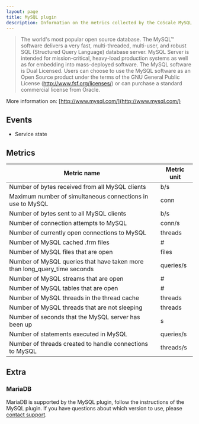 ```yaml
---
layout: page
title: MySQL plugin
description: Information on the metrics collected by the CoScale MySQL plugin.
---
```


>  The world's most popular open source database. The MySQL™ software delivers a very fast, multi-threaded, multi-user, and robust SQL (Structured Query Language) database server. MySQL Server is intended for mission-critical, heavy-load production systems as well as for embedding into mass-deployed software. The MySQL software is Dual Licensed. Users can choose to use the MySQL software as an Open Source product under the terms of the GNU General Public License (http://www.fsf.org/licenses/) or can purchase a standard commercial license from Oracle.

More information on: [http://www.mysql.com/](http://www.mysql.com/)

## Events

* Service state

## Metrics

| Metric name                                                               | Metric unit |
|---------------------------------------------------------------------------|-------------|
| Number of bytes received from all MySQL clients                           | b/s         |
| Maximum number of simultaneous connections in use to MySQL                | conn        |
| Number of bytes sent to all MySQL clients                                 | b/s         |
| Number of connection attempts to MySQL                                    | conn/s      |
| Number of currently open connections to MySQL                             | threads     |
| Number of MySQL cached .frm files                                         | #           |
| Number of MySQL files that are open                                       | files       |
| Number of MySQL queries that have taken more than long_query_time seconds | queries/s   |
| Number of MySQL streams that are open                                     | #           |
| Number of MySQL tables that are open                                      | #           |
| Number of MySQL threads in the thread cache                               | threads     |
| Number of MySQL threads that are not sleeping                             | threads     |
| Number of seconds that the MySQL server has been up                       | s           |
| Number of statements executed in MySQL                                    | queries/s   |
| Number of threads created to handle connections to MySQL                  | threads/s   |

## Extra

### MariaDB

MariaDB is supported by the MySQL plugin, follow the instructions of the MySQL plugin. If you have questions about which version to use, please <a href="mailto:info@coscale.com" class="js-support">contact support</a>.

